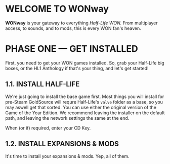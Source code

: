 # **WELCOME TO WONway**

**WONway** is your gateway to everything *Half-Life WON.* From multiplayer access, to sounds, and to mods, this is every WON fan's heaven.

# **PHASE ONE — GET INSTALLED**
First, you need to get your WON games installed. So, grab your Half-Life big boxes, or the HL1 Anthology if that's your thing, and let's get started!
## **1.1. INSTALL HALF-LIFE**
We're just going to install the base game first. Most things you will install for pre-Steam GoldSource will requre Half-Life's `valve` folder as a
base, so you may aswell get that sorted. You can use either the original version of the Game of the Year Edition. 
We recommend leaving the installer on the default path, and leaving the network settings the same at the end.

When (or if) required, enter your CD Key.
## **1.2. INSTALL EXPANSIONS & MODS**
It's time to install your expansions & mods. Yep, all of them. 